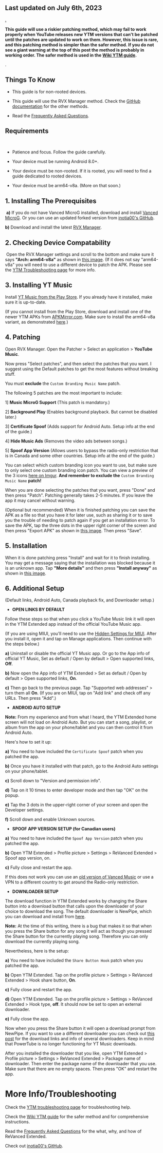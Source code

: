 ## Last updated on July 6th, 2023

[.](https://imgur.com/a/1xqES5i)

**This guide will use a riskier patching method, which may fail to work properly when YouTube releases new YTM versions that can't be patched until the patches are updated to work on them. However, this issue is rare, and this patching method is simpler than the safer method. If you do not see a giant warning at the top of this post the method is probably in working order. The safer method is used in the [Wiki YTM guide](https://www.reddit.com/r/revancedextended/wiki/yt-guide/).**

.

## Things To Know

* This guide is for non-rooted devices.

* This guide will use the RVX Manager method. Check the [GitHub documentation](https://github.com/inotia00/revanced-documentation) for the other methods.
* Read the [Frequently Asked Questions](https://www.reddit.com/r/revancedextended/wiki/faq/).

## Requirements

‎

* Patience and focus. Follow the guide carefully.

* Your device must be running Android 8.0+.

* Your device must be non-rooted. If it is rooted, you will need to find a guide dedicated to rooted devices.

* Your device must be arm64-v8a. (More on that soon.)



## 1. Installing The Prerequisites

‎ **a)** If you do not have Vanced MicroG installed, download and install [Vanced MicroG](https://github.com/TeamVanced/VancedMicroG/releases/latest). Or you can use an updated forked version from [inotia00's GitHub](https://github.com/inotia00/VancedMicroG/releases/latest).

**b)** Download and install the latest [RVX Manager](https://github.com/inotia00/revanced-manager/releases/latest).



## 2. Checking Device Compatability

‎ Open the RVX Manager settings and scroll to the bottom and make sure it says **"Arch: arm64-v8a"** as shown in [this image](https://imgur.com/a/LcRUfwh). (If it does not say "arm64-v8a" you will need to use a different device to patch the APK. Please see the [YTM Troubleshooting page](https://www.reddit.com/r/revancedextended/wiki/ytm-troubleshooting/#wiki_issues_with_patching_.26amp.3B_installation) for more info.



## 3. Installing YT Music

Install [YT Music from the Play Store](https://play.google.com/store/apps/details?id=com.google.android.apps.youtube.music). If you already have it installed, make sure it is up-to-date.

(If you cannot install from the Play Store, download and install one of the newer YTM APKs from [APKMirror.com](https://www.apkmirror.com/apk/google-inc/youtube-music/). Make sure to install the arm64-v8a variant, as demonstrated [here](https://imgur.com/a/9QhPBBo).)



## 4. Patching

‎Open RVX Manager. Open the Patcher > Select an application > **YouTube Music**.

Now press "Select patches", and then select the patches that you want. I suggest using the Default patches to get the most features without breaking stuff.

You must **exclude** the `Custom Branding Music Name` patch.

The following 5 patches are the most important to include:

1\] **Music MicroG Support** (This patch is mandatory.)

2\] **Background Play** (Enables background playback. But cannot be disabled later.)

3\] **Certificate Spoof** (Adds support for Android Auto. Setup info at the end of the guide.)

4\] **Hide Music Ads** (Removes the video ads between songs.)

5\] **Spoof App Version** (Allows users to bypass the radio-only restriction that is in Canada and some other countries. Setup info at the end of the guide.)

You can select which custom branding icon you want to use, but make sure to only select one custom branding icon patch. You can view a preview of the 3 icons [here on Imgur](https://imgur.com/a/tjuLog1). **And remember to exclude the** `Custom Branding Music Name` **patch!**

When you are done selecting the patches that you want, press "Done" and then press "Patch". Patching generally takes 2-5 minutes. If you leave the app it may cancel without warning.

(Optional but recommended) When it is finished patching you can save the APK as a file so that you have it for later use, such as sharing it or to save you the trouble of needing to patch again if you get an installation error. To save the APK, tap the three dots in the upper right corner of the screen and then press "Export APK" as shown in [this image](https://imgur.com/a/JqmfzAj). Then press "Save".



## 5. Installation

When it is done patching press "Install" and wait for it to finish installing. You may get a message saying that the installation was blocked because it is an unknown app. Tap **"More details"** and then press **"Install anyway"** as shown in [this image](https://imgur.com/a/bVN2kvd).



## 6. Additional Setup

(Default links, Android Auto, Canada playback fix, and Downloader setup.)




* **OPEN LINKS BY DEFAULT**

Follow these steps so that when you click a YouTube Music link it will open in the YTM Extended app instead of the official YouTube Music app.

(If you are using MIUI, you'll need to use the [Hidden Settings for MIUI](https://play.google.com/store/apps/details?id=com.ceyhan.sets). After you install it, open it and tap on Manage applications. Then continue with the steps below.)

**a)** Uninstall or disable the official YT Music app. Or go to the App info of official YT Music, Set as default / Open by default > Open supported links, **Off**.

**b)** Now open the App info of YTM Extended > Set as default / Open by default > Open supported links, **On**.

**c)** Then go back to the previous page. Tap "Supported web addresses" > turn them all **On**. (If you are on MIUI, tap on "Add link" and check off any URLs. Then press "Add".)




* **ANDROID AUTO SETUP**

**Note:** From my experience and from what I heard, the YTM Extended home screen will not load on Android Auto. But you can start a song, playlist, or album from the app on your phone/tablet and you can then control it from Android Auto.

Here's how to set it up:

**a)** You need to have included the `Certificate Spoof` patch when you patched the app.

**b)** Once you have it installed with that patch, go to the Android Auto settings on your phone/tablet.

**c)** Scroll down to "Version and permission info".

**d)** Tap on it 10 times to enter developer mode and then tap "OK" on the popup.

**e)** Tap the 3 dots in the upper-right corner of your screen and open the Developer settings.

**f)** Scroll down and enable Unknown sources.




* **SPOOF APP VERSION SETUP (for Canadian users)**

**a)** You need to have included the `Spoof App Version` patch when you patched the app.

**b)** Open YTM Extended > Profile picture > Settings > ReVanced Extended > Spoof app version, on.

**c)** Fully close and restart the app.

If this does not work you can use an [old version of Vanced Music](https://www.apkmirror.com/apk/team-vanced/vanced-youtube-music/vanced-youtube-music-4-27-50-release/vanced-youtube-music-4-27-50-android-apk-download/) or use a VPN to a different country to get around the Radio-only restriction.




* **DOWNLOADER SETUP**

The download function in YTM Extended works by changing the Share button into a download button that calls upon the downloader of your choice to download the song. The default downloader is NewPipe, which you can download and install from [here](https://github.com/TeamNewPipe/NewPipe/releases/latest).

**Note:** At the time of this writing, there is a bug that makes it so that when you press the Share button for any song it will act as though you pressed the Share button for the currently playing song. Therefore you can only download the currently playing song.

Nevertheless, here is the setup:

**a)** You need to have included the `Share Button Hook` patch when you patched the app.

**b)** Open YTM Extended. Tap on the profile picture > Settings > ReVanced Extended > Hook share button, **On**.

**c)** Fully close and restart the app.

**d)** Open YTM Extended. Tap on the profile picture > Settings > ReVanced Extended > Hook type, **off**. It should now be set to open an external downloader.

**e)** Fully close the app.

Now when you press the Share button it will open a download prompt from NewPipe. If you want to use a different downloader you can check out [this post](https://www.reddit.com/r/revancedapp/comments/xft8vq) for the download links and info of several downloaders. Keep in mind that PowerTube is no longer functioning for YT Music downloads.

After you installed the downloader that you like, open YTM Extended > Profile picture > Settings > ReVanced Extended > Package name of downloader. Then enter the package name of the downloader that you use. Make sure that there are no empty spaces. Then press "OK" and restart the app.




# More Info/Troubleshooting

Check the [YTM troubleshooting page](https://www.reddit.com/r/revancedextended/comments/13ipnn0/yt_music_revanced_extended_guide/jkb0e08) for troubleshooting help.

Check the [Wiki YTM guide](https://www.reddit.com/r/revancedextended/wiki/ytm-guide/) for the safer method and for comprehensive instructions.

Read the [Frequently Asked Questions](https://www.reddit.com/r/revancedextended/wiki/faq/) for the what, why, and how of ReVanced Extended.

Check out [inotia00's GitHub](https://github.com/inotia00).